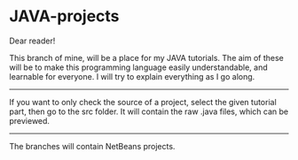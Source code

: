 # JAVA-projects

Dear reader!

This branch of mine, will be a place for my JAVA tutorials.
The aim of these will be to make this programming language easily understandable, and learnable for everyone.
I will try to explain everything as I go along.

---
If you want to only check the source of a project, select the given tutorial part, then
go to the src folder. It will contain the raw .java files, which can be previewed.

---
The branches will contain NetBeans projects.
